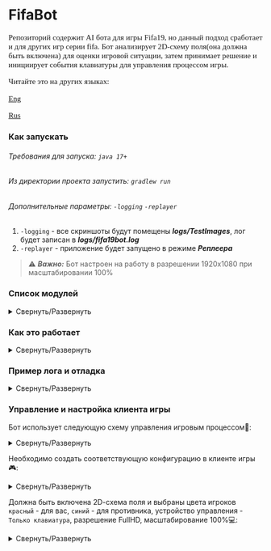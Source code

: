 # FifaBot

<!--suppress HtmlDeprecatedAttribute -->
<span style="font-family: 'Bebas Neue',serif; font-size: 1.1em;">
Репозиторий содержит AI бота для игры Fifa19, но данный подход сработает и для других
игр серии fifa. Бот анализирует 2D-схему поля(она должна быть включена) для оценки игровой
ситуации, затем принимает решение и инициирует события клавиатуры для управления процессом игры.

Читайте это на других языках:

[Eng](./README.md)

[Rus](./README.ru.md)

</span>

### Как запускать

###### Требования для запуска: `java 17+`

###### Из директории проекта запустить: `gradlew run`

###### Дополнительные параметры: `-logging` `-replayer`

1. `-logging` - все скриншоты будут помещены _**logs/TestImages**_, лог будет записан в _**logs/fifa19bot.log**_
2. `-replayer` - приложение будет запущено в режиме **_Реплеера_**

>:warning: **_Важно:_** Бот настроен на работу в разрешении 1920x1080 при масштабировании 100%

### Список модулей

<details>
  <summary>Свернуть/Развернуть</summary>

[Main](src/main/java/org/bot/Main.java) - точка входа для приложения, создание и инициализация базовых объектов

[ImageAnalysis](src/main/java/org/bot/ImageAnalysis.java) - класс производит анализ изображения схемы поля

[GeometryUtils](src/main/java/org/bot/utils/GeometryUtils.java)- класс предоставляет вспомогательные
методы для 2D геометрии

[ImageUtils](src/main/java/org/bot/utils/ImageUtils.java) - класс предоставляет вспомогательные методы для
сериализации/десериализации игрового состояния в/из `.dat` файла, получение цвета пикселя изображения,
методы для организации анализа реплея и тп.

[GameInfo](src/main/java/org/bot/GameInfo.java) - класс данных который хранит информацию о текущей игровой
ситуации - координаты игроков, мяча, активного игрока и тп.

[GameHistory](src/main/java/org/bot/GameHistory.java) - класс хранит предыдущие состояния игры
и ранее принятые решения

[GameAction](src/main/java/org/bot/GameAction.java) - класс отвечающий за создание игрового
действия(пас, удар, перемещение и тп.)

[DecisionMaker](src/main/java/org/bot/DecisionMaker.java) - класс отвечает за принятия лучшего решения на
основе данных из [`GameInfo`](src/main/java/org/bot/GameInfo.java)

[ActionProducer](src/main/java/org/bot/ActionProducer.java) - класс отвечает за генерацию событий устройств
ввода. Сейчас доступна только клавиатура

[ImageLogProducer](src/main/java/org/bot/debug/ImageLogProducer.java) - класс создает `full_game.png` изображение
отображающее визуальный лог игры. Это необходимо для целей отладки и анализа "реплея" из `logs/TestImages`

[ColorsEnum](src/main/java/org/bot/enums/ColorsEnum.java) - перечисление цветовых диапазонов по которым
определяются объекты в ходе анализа изображения

[ControlsEnum](src/main/java/org/bot/enums/ColorsEnum.java) - перечисление возможных игровых действий и их групп

[GameConstantsEnum](src/main/java/org/bot/enums/GameConstantsEnum.java) - хранит статическую информацию
неизменяемую со временем(координаты центра поля, штрафной площади, начальная задержка действий и тп.)

[GeomEnum](src/main/java/org/bot/enums/GeomEnum.java) - хранит вспомогательные перечисления для определения направлений
</details>

### Как это работает
<details>
  <summary>Свернуть/Развернуть</summary>

Стартует главный цикл игры и бот делает скриншот поля как `BufferedImage`, например:soccer::

<p align="center">
    <img style="display: block; margin-left: auto; margin-right: auto; width: 60%" src="files/2027169000811800.png" alt="state_1">
</p>

Бот анализировал скриншот и получил следующую информацию:

    playmates=[       opposites=[       activePlayer=[x=33,y=63] 
      [x=65,y=6]        [x=134,y=23]    ball=[x=36,y=64]
      [x=108,y=7]       [x=165,y=35]    isPlaymateBallPossession=true
      [x=117,y=49]      [x=165,y=61]    isShadingField=false
      [x=65,y=53]       [x=92,y=65]     isNobodyBallPossession=false
      [x=33,y=63]       [x=155,y=65]    playmateSide=LEFT_PLAYMATE_SIDE
      [x=140,y=67]      [x=214,y=73]
      [x=106,y=72]      [x=165,y=77]
      [x=82,y=94]       [x=141,y=81]
      [x=53,y=96]       [x=104,y=86]
      [x=65,y=134]      [x=165,y=103]
      [x=108,y=134]]    [x=138,y=118]]

На основе этой информации был определен набор подходящих действий:

    [
      [
         controls=[MOVE_UP, MOVE_RIGHT, ATTACK_SHORT_PASS_HEADER],
         actionTargetPlayer=[x=65,y=53]
      ],
      [
         controls=[MOVE_RIGHT],
         actionTargetPlayer=[x=33,y=63]
      ], 
      [
         controls=[ATTACK_PROTECT_BALL],
         actionTargetPlayer=[x=33,y=63]
      ]
    ]

Из набора действий бот выбирает наиболее приоритетное:

    [
       controls=[MOVE_UP, MOVE_RIGHT, ATTACK_SHORT_PASS_HEADER],
       actionTargetPlayer=[x=65,y=53]
    ]

После выполнения действия мы получаем новое состояние:soccer:: 

<p align="center">
    <img style="display: block; margin-left: auto; margin-right: auto; width: 60%" src="files/2027169766038500.png" alt="state_2">
</p>

Бот правильно выполнил действие - отдал пас игроку который находился в правом верхнем углу от 
активного игрока на предыдущем скриншоте, далее цикл повторяется.

</details>

### Пример лога и отладка

<details>
  <summary>Свернуть/Развернуть</summary>

Так выглядит часть лога с описанными состояниями:file_folder::

<p align="center">
    <img style="display: block; margin-left: auto; margin-right: auto; width: 90%" src="files/log.png" alt="log">
</p>

В целях отладки и анализа поведения бота был написан класс 
[ImageLogProducer](src/main/java/org/bot/debug/ImageLogProducer.java)
позволяющий связать текстовый лог с изображением состояния игры. 

Пример визуального лога для описанных выше состояний:mag_right::

<p align="center">
    <img style="display: block; margin-left: auto; margin-right: auto; width: 90%" src="files/full_game.png" alt="full_game">
</p>

>:warning: **_Важно:_** В папке `/logs/TestImages` должно быть довольно ограниченное
> количество изображений соответсвующее определенному интервалу игры, иначе для
> [ImageLogProducer](src/main/java/org/bot/debug/ImageLogProducer.java) может не хватить 
> оперативной памяти создать слишком "длинное" итоговое изображение  

</details>

### Управление и настройка клиента игры

Бот использует следующую схему управления игровым процессом:wrench::

<details>
  <summary>Свернуть/Развернуть</summary>

**_РЫВОК_** - `VK_E`

**_ПЕРЕМЕЩЕНИЕ_ВВЕРХ_** - `VK_UP`

**_ПЕРЕМЕЩЕНИЕ_ВНИЗ_** - `VK_DOWN`

**_ПЕРЕМЕЩЕНИЕ_ВЛЕВО_** - `VK_LEFT`

**_ПЕРЕМЕЩЕНИЕ_ВПРАВО_** - `VK_RIGHT`

**_ПЕРЕМЕЩЕНИЕ_ВВЕРХ_ЦИФР_** - `VK_NUMPAD8`

**_ПЕРЕМЕЩЕНИЕ_ВНИЗ_ЦИФР_** - `VK_NUMPAD2`

**_ПЕРЕМЕЩЕНИЕ_ВЛЕВО_ЦИФР_** - `VK_NUMPAD4`

**_ПЕРЕМЕЩЕНИЕ_ВПРАВО_ЦИФР_** - `VK_NUMPAD6`

**_ТАКТИКА_** - `VK_J`

**_НАСТРОЙ_ВЛЕВО_** - `VK_K`

**_НАСТРОЙ_ВПРАВО_** - `VK_L`

**_СВОЯ_ТАКТИКА_** - `VK_CAPS_LOCK`

**_ПЕРЕКЛЮЧИТЬСЯ_НА_ВРАТАРЯ_** - `VK_F`

**_ПАС_В_РАЗРЕЗ_** - `VK_A`

**_ПАС_ВЕРХНОМ/НАВЕС/УДАР_ГОЛОВОЙ_** - `VK_S`

**_УДАР/УДАР_ВЕРХНОМ/УДАР_ГОЛОВОЙ_** - `VK_W`

**_КОРОТКИЙ_ПАС/УДАР_ГОЛОВОЙ_** - `VK_D`

**_ПЕРЕКЛЮЧАТЕЛЬ_ШАГ/БЕГ_** - `VK_SPACE`

**_РЕГУЛИРОВКА_ТОЧНОСТИ_** - `VK_Q`

**_УКРЫВАНИЯ_МЯЧА_** - `VK_SHIFT`

**_ВЫХОД_ВРАТАРЯ(УДЕРЖИВАТЬ)_** - `VK_A`

**_ПОДКАТ_** - `VK_S`

**_ОТБОР_МЯЧА/ТОЛКНУТЬ/ПРИДЕРЖАТЬ_** - `VK_W`

**_СДЕРЖИВАНИЕ_** - `VK_D`

**_СМЕНА_ИГРОКА_** - `VK_SPACE`

**_СДЕРЖИВАНИЕ_ПАРТНЕРОМ_** - `VK_Q`

**_ОБОРОНА_** - `VK_SHIFT`

**_"ПАРАШЮТ"_** - `VK_SPACE + VK_W`

**_ТОЧНЫЙ_УДАР_** - `VK_Q + VK_W`

**_УДАР_НИЗОМ/УДАР_ГОЛОВОЙ_В_НИЗ_ВОРОТ_** - `VK_SPACE + VK_Q + VK_W`

**_ЮВЕЛИРНЫЙ_ПАС_ВРАЗРЕЗ_** - `VK_Q + VK_A`

**_ПАС_ВЕРХНОМ_ВРАЗРЕЗ_** - `VK_SPACE + VK_A`

**_МОЩНЫЙ_ПАС_ВЕРХНОМ/НАВЕС_** - `VK_Q + VK_S`

**_ВЫСОКИЙ_ПАС_ВЕРХНОМ/НАВЕС_** - `VK_SPACE + VK_S`

**_ПРОСТРЕЛ_** - `VK_S + VK_S`

**_ПАС_ВЕРХНОМ_ЧЕРПАЧКОМ_** - `VK_SHIFT + VK_S`

**_ИЗЯЩНЫЙ_ПАС_** - `VK_SHIFT + VK_D`

**_ИЗЯЩНЫЙ_УДАР_** - `VK_SHIFT + VK_W`

**_МОЖЩНЫЙ_ПАС_НИЗОМ_** - `VK_Q + VK_D`

**_ОТМЕНА_** - `VK_SHIFT + VK_E`

**_ДРИБЛИНГ_ВСЛЕПУЮ_** - `VK_SHIFT + VK_E`

</details>

Необходимо создать соответствующую конфигурацию в клиенте игры:video_game::

<details>
  <summary>Свернуть/Развернуть</summary>
  <p align="center">
    <img style="display: block; margin-left: auto; margin-right: auto; width: 90%" src="files/controls_ru_1.png" alt="controls_ru_1">
  </p>
  <p align="center">
    <img style="display: block; margin-left: auto; margin-right: auto; width: 90%" src="files/controls_ru_2.png" alt="controls_ru_2">
  </p>
  <p align="center">
    <img style="display: block; margin-left: auto; margin-right: auto; width: 90%" src="files/controls_ru_3.png" alt="controls_ru_3">
  </p>
</details>

Должна быть включена 2D-cхема поля и выбраны цвета игроков `красный` - для вас,
`синий` - для противника, устройство управления - `Только клавиатура`, 
разрешение FullHD, масштабирование 100%:computer::

<details>
  <summary>Свернуть/Развернуть</summary>
  <p align="center">
    <img style="display: block; margin-left: auto; margin-right: auto; width: 90%" src="files/settting_ru.png" alt="settting_ru">
  </p>
</details>
